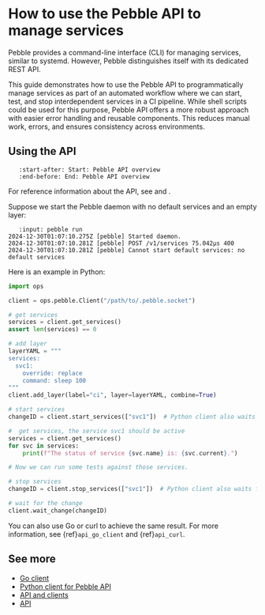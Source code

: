 # How to use the Pebble API to manage services

Pebble provides a command-line interface (CLI) for managing services, similar to systemd. However, Pebble distinguishes itself with its dedicated REST API.

This guide demonstrates how to use the Pebble API to programmatically manage services as part of an automated workflow where we can start, test, and stop interdependent services in a CI pipeline. While shell scripts could be used for this purpose, Pebble API offers a more robust approach with easier error handling and reusable components. This reduces manual work, errors, and ensures consistency across environments.

## Using the API

```{include} /reuse/api.md
   :start-after: Start: Pebble API overview
   :end-before: End: Pebble API overview
```

For reference information about the API, see [](../explanation/api-and-clients) and [](../reference/api).

Suppose we start the Pebble daemon with no default services and an empty layer:

```{terminal}
   :input: pebble run
2024-12-30T01:07:10.275Z [pebble] Started daemon.
2024-12-30T01:07:10.281Z [pebble] POST /v1/services 75.042µs 400
2024-12-30T01:07:10.281Z [pebble] Cannot start default services: no default services
```

Here is an example in Python:

```python
import ops

client = ops.pebble.Client("/path/to/.pebble.socket")

# get services
services = client.get_services()
assert len(services) == 0

# add layer
layerYAML = """
services:
  svc1:
    override: replace
    command: sleep 100
"""
client.add_layer(label="ci", layer=layerYAML, combine=True)

# start services
changeID = client.start_services(["svc1"])  # Python client also waits for change to finish

#  get services, the service svc1 should be active
services = client.get_services()
for svc in services:
    print(f"The status of service {svc.name} is: {svc.current}.")

# Now we can run some tests against those services.

# stop services
changeID = client.stop_services(["svc1"])  # Python client also waits for change to finish

# wait for the change
client.wait_change(changeID)
```

You can also use Go or curl to achieve the same result. For more information, see {ref}`api_go_client` and {ref}`api_curl`.

## See more

- [Go client](https://pkg.go.dev/github.com/canonical/pebble/client)
- [Python client for Pebble API](https://ops.readthedocs.io/en/latest/reference/pebble.html)
- [API and clients](../explanation/api-and-clients)
- [API](../reference/api)
